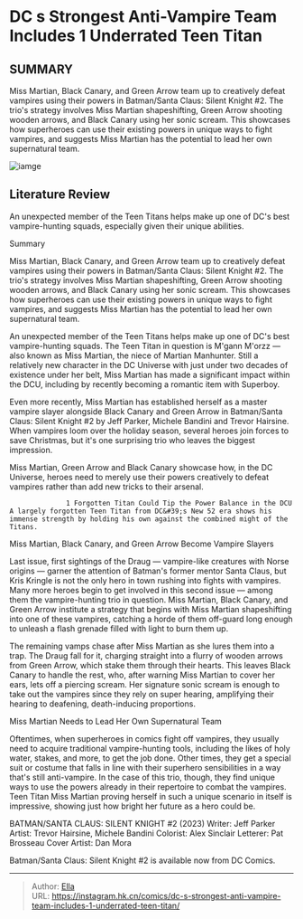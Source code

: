 # DC s Strongest Anti-Vampire Team Includes 1 Underrated Teen Titan


## SUMMARY 



  Miss Martian, Black Canary, and Green Arrow team up to creatively defeat vampires using their powers in Batman/Santa Claus: Silent Knight #2.   The trio&#39;s strategy involves Miss Martian shapeshifting, Green Arrow shooting wooden arrows, and Black Canary using her sonic scream.   This showcases how superheroes can use their existing powers in unique ways to fight vampires, and suggests Miss Martian has the potential to lead her own supernatural team.  

![iamge](https://static1.srcdn.com/wordpress/wp-content/uploads/2023/03/teen-titans-dc-comics.jpg)

## Literature Review

An unexpected member of the Teen Titans helps make up one of DC&#39;s best vampire-hunting squads, especially given their unique abilities.





Summary

  Miss Martian, Black Canary, and Green Arrow team up to creatively defeat vampires using their powers in Batman/Santa Claus: Silent Knight #2.   The trio&#39;s strategy involves Miss Martian shapeshifting, Green Arrow shooting wooden arrows, and Black Canary using her sonic scream.   This showcases how superheroes can use their existing powers in unique ways to fight vampires, and suggests Miss Martian has the potential to lead her own supernatural team.  







An unexpected member of the Teen Titans helps make up one of DC&#39;s best vampire-hunting squads. The Teen Titan in question is M&#39;gann M&#39;orzz — also known as Miss Martian, the niece of Martian Manhunter. Still a relatively new character in the DC Universe with just under two decades of existence under her belt, Miss Martian has made a significant impact within the DCU, including by recently becoming a romantic item with Superboy.

Even more recently, Miss Martian has established herself as a master vampire slayer alongside Black Canary and Green Arrow in Batman/Santa Claus: Silent Knight #2 by Jeff Parker, Michele Bandini and Trevor Hairsine. When vampires loom over the holiday season, several heroes join forces to save Christmas, but it&#39;s one surprising trio who leaves the biggest impression.



          




Miss Martian, Green Arrow and Black Canary showcase how, in the DC Universe, heroes need to merely use their powers creatively to defeat vampires rather than add new tricks to their arsenal.

                  1 Forgotten Titan Could Tip the Power Balance in the DCU   A largely forgotten Teen Titan from DC&#39;s New 52 era shows his immense strength by holding his own against the combined might of the Titans.   


 Miss Martian, Black Canary, and Green Arrow Become Vampire Slayers 


          

Last issue, first sightings of the Draug — vampire-like creatures with Norse origins — garner the attention of Batman&#39;s former mentor Santa Claus, but Kris Kringle is not the only hero in town rushing into fights with vampires. Many more heroes begin to get involved in this second issue — among them the vampire-hunting trio in question. Miss Martian, Black Canary, and Green Arrow institute a strategy that begins with Miss Martian shapeshifting into one of these vampires, catching a horde of them off-guard long enough to unleash a flash grenade filled with light to burn them up.




The remaining vamps chase after Miss Martian as she lures them into a trap. The Draug fall for it, charging straight into a flurry of wooden arrows from Green Arrow, which stake them through their hearts. This leaves Black Canary to handle the rest, who, after warning Miss Martian to cover her ears, lets off a piercing scream. Her signature sonic scream is enough to take out the vampires since they rely on super hearing, amplifying their hearing to deafening, death-inducing proportions.



 Miss Martian Needs to Lead Her Own Supernatural Team 
          

Oftentimes, when superheroes in comics fight off vampires, they usually need to acquire traditional vampire-hunting tools, including the likes of holy water, stakes, and more, to get the job done. Other times, they get a special suit or costume that falls in line with their superhero sensibilities in a way that&#39;s still anti-vampire. In the case of this trio, though, they find unique ways to use the powers already in their repertoire to combat the vampires. Teen Titan Miss Martian proving herself in such a unique scenario in itself is impressive, showing just how bright her future as a hero could be.




 BATMAN/SANTA CLAUS: SILENT KNIGHT #2 (2023)                  Writer: Jeff Parker   Artist: Trevor Hairsine, Michele Bandini   Colorist: Alex Sinclair   Letterer: Pat Brosseau   Cover Artist: Dan Mora      



Batman/Santa Claus: Silent Knight #2 is available now from DC Comics.



---

> Author: [Ella](https://instagram.hk.cn/)  
> URL: https://instagram.hk.cn/comics/dc-s-strongest-anti-vampire-team-includes-1-underrated-teen-titan/  

